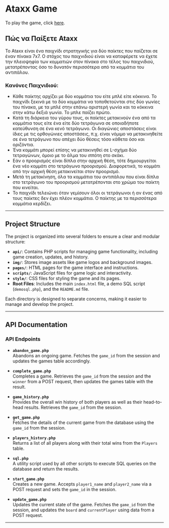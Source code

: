 # Ataxx Game

To play the game, click [here](https://users.it.teithe.gr/~iee2019140/adise/).

## Πώς να Παίξετε Ataxx

Το Ataxx είναι ένα παιχνίδι στρατηγικής για δύο παίκτες που παίζεται σε έναν πίνακα 7x7. Ο στόχος του παιχνιδιού είναι να καταφέρετε να έχετε την πλειοψηφία των κομματιών στον πίνακα στο τέλος του παιχνιδιού, μετατρέποντας όσο το δυνατόν περισσότερα από τα κομμάτια του αντιπάλου.

### Κανόνες Παιχνιδιού:

- Κάθε παίκτης αρχίζει με δύο κομμάτια του είτε μπλέ είτε κόκκινα. Το παιχνίδι ξεκινά με τα δύο κομμάτια να τοποθετούνται στις δύο γωνίες του πίνακα, με τα μπλέ στην επάνω αριστερή γωνία και τα κόκκινα στην κάτω δεξιά γωνία. Το μπλε παίζει πρώτο.
- Κατά τη διάρκεια του γύρου τους, οι παίκτες μετακινούν ένα από τα κομμάτια τους είτε ένα είτε δύο τετράγωνα σε οποιαδήποτε κατεύθυνση σε ένα κενό τετράγωνο. Οι διαγώνιες αποστάσεις είναι ίδιες με τις ορθογώνιες αποστάσεις, π.χ. είναι νόμιμο να μετακινηθείτε σε ένα τετράγωνο που απέχει δύο θέσεις τόσο κάθετα όσο και οριζόντια.
- Ένα κομμάτι μπορεί επίσης να μετακινηθεί σε L-σχήμα δύο τετραγώνων, όμοιο με το άλμα του ιππότη στο σκάκι.
- Εάν ο προορισμός είναι δίπλα στην αρχική θέση, τότε δημιουργείται ένα νέο κομμάτι στο τετράγωνο προορισμού. Διαφορετικά, το κομμάτι από την αρχική θέση μετακινείται στον προορισμό.
- Μετά τη μετακίνηση, όλα τα κομμάτια του αντιπάλου που είναι δίπλα στο τετράγωνο του προορισμού μετατρέπονται στο χρώμα του παίκτη που κινείται.
- Το παιχνίδι τελειώνει όταν γεμίσουν όλοι οι τετράγωνοι ή αν ένας από τους παίκτες δεν έχει πλέον κομμάτια. Ο παίκτης με τα περισσότερα κομμάτια κερδίζει.

---

## Project Structure

The project is organized into several folders to ensure a clear and modular structure:

- **`api/`**: Contains PHP scripts for managing game functionality, including game creation, updates, and history.
- **`img/`**: Stores image assets like game logos and background images.
- **`pages/`**: HTML pages for the game interface and instructions.
- **`scripts/`**: JavaScript files for game logic and interactivity.
- **`style/`**: CSS files for styling the game and its pages.
- **Root Files**: Includes the main `index.html` file, a demo SQL script (`demosql.php`), and the `README.md` file.

Each directory is designed to separate concerns, making it easier to manage and develop the project.

---

## API Documentation

### API Endpoints

- **`abandon_game.php`**  
  Abandons an ongoing game. Fetches the `game_id` from the session and updates the games table accordingly.

- **`complete_game.php`**  
  Completes a game. Retrieves the `game_id` from the session and the `winner` from a POST request, then updates the games table with the result.

- **`game_history.php`**  
  Provides the overall win history of both players as well as their head-to-head results. Retrieves the `game_id` from the session.

- **`get_game.php`**  
  Fetches the details of the current game from the database using the `game_id` from the session.

- **`players_history.php`**  
  Returns a list of all players along with their total wins from the `Players` table.

- **`sql.php`**  
  A utility script used by all other scripts to execute SQL queries on the database and return the results.

- **`start_game.php`**  
  Creates a new game. Accepts `player1_name` and `player2_name` via a POST request and sets the `game_id` in the session.

- **`update_game.php`**  
  Updates the current state of the game. Fetches the `game_id` from the session, and updates the `board` and `currentPlayer` using data from a POST request.

---
